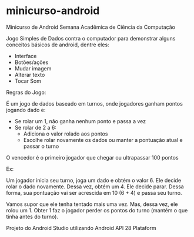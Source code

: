 # minicurso-android
Minicurso de Android Semana Acadêmica de Ciência da Computação

Jogo Simples de Dados contra o computador para demonstrar alguns conceitos básicos de android, dentre eles:
- Interface
- Botões/ações
- Mudar imagem
- Alterar texto
- Tocar Som


Regras do Jogo:

É um jogo de dados baseado em turnos, onde jogadores ganham pontos jogando dado e:
- Se rolar um 1, não ganha nenhum ponto e passa a vez
- Se rolar de 2 a 6:
  - Adiciona o valor rolado aos pontos
  - Escolhe rolar novamente os dados ou manter a pontuação atual e passar o turno
  
O vencedor é o primeiro jogador que chegar ou ultrapassar 100 pontos

Ex:

Um jogador inicia seu turno, joga um dado e obtém o valor 6. Ele decide rolar o dado novamente. Dessa vez, obtém um 4. Ele decide parar. Dessa forma, sua pontuação vai ser acrescida em 10 (6 + 4) e passa seu turno.

Vamos supor que ele tenha tentado mais uma vez. Mas, dessa vez, ele rolou um 1. Obter 1 faz o jogador perder os pontos do turno (mantém o que tinha antes do turno).

Projeto do Android Studio utilizando Android API 28 Plataform
